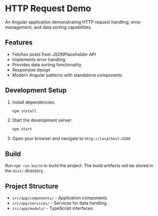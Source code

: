 # HTTP Request Demo

An Angular application demonstrating HTTP request handling, error management, and data sorting capabilities.

## Features

- Fetches posts from JSONPlaceholder API
- Implements error handling
- Provides data sorting functionality
- Responsive design
- Modern Angular patterns with standalone components

## Development Setup

1. Install dependencies:
   ```bash
   npm install
   ```

2. Start the development server:
   ```bash
   npm start
   ```

3. Open your browser and navigate to `http://localhost:4200`

## Build

Run `npm run build` to build the project. The build artifacts will be stored in the `dist/` directory.

## Project Structure

- `src/app/components/` - Application components
- `src/app/services/` - Services for data handling
- `src/app/models/` - TypeScript interfaces